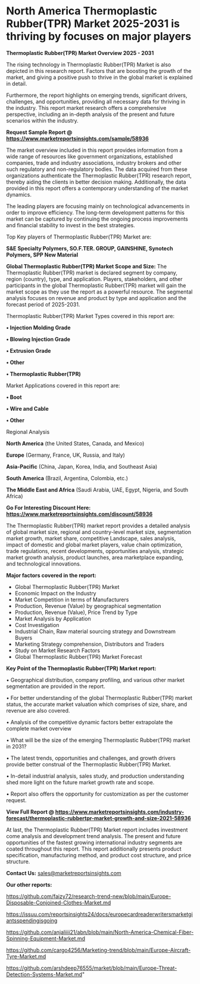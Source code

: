 # North America Thermoplastic Rubber(TPR) Market 2025-2031 is thriving by focuses on major players

<Strong> Thermoplastic Rubber(TPR) Market Overview 2025 - 2031</strong>

The rising technology in Thermoplastic Rubber(TPR) Market is also depicted in this research report. Factors that are boosting the growth of the market, and giving a positive push to thrive in the global market is explained in detail.

Furthermore, the report highlights on emerging trends, significant drivers, challenges, and opportunities, providing all necessary data for thriving in the industry. This report market research offers a comprehensive perspective, including an in-depth analysis of the present and future scenarios within the industry.

<strong>Request Sample Report @ <a href=https://www.marketreportsinsights.com/sample/58936>https://www.marketreportsinsights.com/sample/58936</a></strong>

The market overview included in this report provides information from a wide range of resources like government organizations, established companies, trade and industry associations, industry brokers and other such regulatory and non-regulatory bodies. The data acquired from these organizations authenticate the Thermoplastic Rubber(TPR) research report, thereby aiding the clients in better decision making. Additionally, the data provided in this report offers a contemporary understanding of the market dynamics.

The leading players are focusing mainly on technological advancements in order to improve efficiency. The long-term development patterns for this market can be captured by continuing the ongoing process improvements and financial stability to invest in the best strategies.

Top Key players of Thermoplastic Rubber(TPR) Market are:

<strong>S&E Specialty Polymers, SO.F.TER. GROUP, GAINSHINE, Synotech Polymers, SPP New Material</strong>

<strong><b>Global Thermoplastic Rubber(TPR) Market Scope and Size:</b></strong>
The Thermoplastic Rubber(TPR) market is declared segment by company, region (country), type, and application. Players, stakeholders, and other participants in the global Thermoplastic Rubber(TPR) market will gain the market scope as they use the report as a powerful resource. The segmental analysis focuses on revenue and product by type and application and the forecast period of 2025-2031.

Thermoplastic Rubber(TPR) Market Types covered in this report are:

<strong>• Injection Molding Grade

• Blowing Injection Grade

• Extrusion Grade

• Other

• Thermoplastic Rubber(TPR)</strong>

Market Applications covered in this report are:

<strong>• Boot

• Wire and Cable

• Other</strong> 

Regional Analysis

<strong>North America</strong> (the United States, Canada, and Mexico)

<strong>Europe</strong> (Germany, France, UK, Russia, and Italy)

<strong>Asia-Pacific</strong> (China, Japan, Korea, India, and Southeast Asia)

<strong>South America</strong> (Brazil, Argentina, Colombia, etc.)

<strong>The Middle East and Africa</strong> (Saudi Arabia, UAE, Egypt, Nigeria, and South Africa)

<strong>Go For Interesting Discount Here: <a href=https://www.marketreportsinsights.com/discount/58936>https://www.marketreportsinsights.com/discount/58936</a></strong>

The Thermoplastic Rubber(TPR) market report provides a detailed analysis of global market size, regional and country-level market size, segmentation market growth, market share, competitive Landscape, sales analysis, impact of domestic and global market players, value chain optimization, trade regulations, recent developments, opportunities analysis, strategic market growth analysis, product launches, area marketplace expanding, and technological innovations.

<strong><b>Major factors covered in the report:</b></strong>
<ul>
  <li>Global Thermoplastic Rubber(TPR) Market </li>
  <li>Economic Impact on the Industry</li>
  <li>Market Competition in terms of Manufacturers</li>
  <li>Production, Revenue (Value) by geographical segmentation</li>
  <li>Production, Revenue (Value), Price Trend by Type</li>
  <li>Market Analysis by Application</li>
  <li>Cost Investigation</li>
  <li>Industrial Chain, Raw material sourcing strategy and Downstream Buyers</li>
  <li>Marketing Strategy comprehension, Distributors and Traders</li>
  <li>Study on Market Research Factors</li>
  <li>Global Thermoplastic Rubber(TPR) Market Forecast</li>
</ul>

<strong><b>Key Point of the Thermoplastic Rubber(TPR) Market report:</b></strong>

• Geographical distribution, company profiling, and various other market segmentation are provided in the report.

• For better understanding of the global Thermoplastic Rubber(TPR) market status, the accurate market valuation which comprises of size, share, and revenue are also covered.

• Analysis of the competitive dynamic factors better extrapolate the complete market overview

• What will be the size of the emerging Thermoplastic Rubber(TPR) market in 2031?

• The latest trends, opportunities and challenges, and growth drivers provide better construal of the Thermoplastic Rubber(TPR) Market.

• In-detail industrial analysis, sales study, and production understanding shed more light on the future market growth rate and scope.

• Report also offers the opportunity for customization as per the customer request.

<strong><b>View Full Report @ <a href=https://www.marketreportsinsights.com/industry-forecast/thermoplastic-rubbertpr-market-growth-and-size-2021-58936>https://www.marketreportsinsights.com/industry-forecast/thermoplastic-rubbertpr-market-growth-and-size-2021-58936</a></b></strong>


At last, the Thermoplastic Rubber(TPR) Market report includes investment come analysis and development trend analysis. The present and future opportunities of the fastest growing international industry segments are coated throughout this report. This report additionally presents product specification, manufacturing method, and product cost structure, and price structure.

<strong>Contact Us:</strong>
sales@marketreportsinsights.com

<strong>Our other reports:</strong>

<a href=https://github.com/faizy72/research-trend-new/blob/main/Europe-Disposable-Conjoined-Clothes-Market.md>https://github.com/faizy72/research-trend-new/blob/main/Europe-Disposable-Conjoined-Clothes-Market.md</a>

<a href=https://issuu.com/reportsinsights24/docs/europecardreaderwritersmarketgiantsspendingisgoing>https://issuu.com/reportsinsights24/docs/europecardreaderwritersmarketgiantsspendingisgoing</a>

<a href=https://github.com/anjaliiii21/abn/blob/main/North-America-Chemical-Fiber-Spinning-Equipment-Market.md>https://github.com/anjaliiii21/abn/blob/main/North-America-Chemical-Fiber-Spinning-Equipment-Market.md</a>

<a href=https://github.com/cargo4256/Marketing-trend/blob/main/Europe-Aircraft-Tyre-Market.md>https://github.com/cargo4256/Marketing-trend/blob/main/Europe-Aircraft-Tyre-Market.md</a>

<a href=https://github.com/arshdeep76555/market/blob/main/Europe-Threat-Detection-Systems-Market.md>https://github.com/arshdeep76555/market/blob/main/Europe-Threat-Detection-Systems-Market.md</a>"
